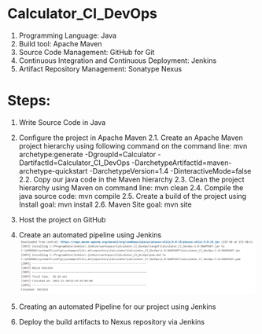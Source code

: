 # Calculator_CI_DevOps

1. Programming Language: Java
2. Build tool: Apache Maven
3. Source Code Management: GitHub for Git
4. Continuous Integration and Continuous Deployment: Jenkins
5. Artifact Repository Management: Sonatype Nexus

# Steps:

1. Write Source Code in Java

2. Configure the project in Apache Maven
2.1. Create an Apache Maven project hierarchy using following command on the command line:
mvn archetype:generate -DgroupId=Calculator -DartifactId=Calculator_CI_DevOps -DarchetypeArtifactId=maven-archetype-quickstart -DarchetypeVersion=1.4 -DinteractiveMode=false
2.2. Copy our java code in the Maven hierarchy
2.3. Clean the project hierarchy using Maven on command line:
mvn clean
2.4. Compile the java source code:
mvn compile
2.5. Create a build of the project using Install goal:
mvn install
2.6. Maven Site goal:
mvn site

3. Host the project on GitHub

4. Create an automated pipeline using Jenkins
![alt text](https://github.com/melvingnz/Calculator_CI_DevOps/blob/57c34eb9913d1ecd02109082a0d5bfb2b49743b1/Create%20an%20automated%20pipeline%20using%20Jenkins.png)

5. Creating an automated Pipeline for our project using Jenkins

6. Deploy the build artifacts to Nexus repository via Jenkins
